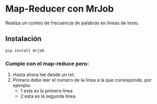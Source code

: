 # Map-Reducer con MrJob
Realiza un conteo de frecuencia de palabras en lineas de texto.

## Instalación

```bash
pip install mrjob
```

### Cumple con el map-reduce pero:
1. Hasta ahora lee desde un txt.
2. Primero debe leer el numero de la linea a la que corresponde, por ejemplo:
    * 1 esta es la primera linea
    * 2 esta es la segunda linea
